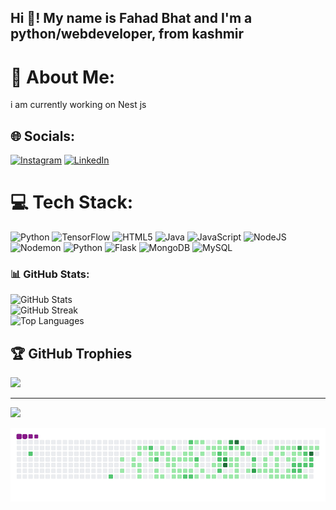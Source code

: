<h2 align="left">Hi 👋! My name is Fahad Bhat and I'm a python/webdeveloper, from kashmir</h2>


# 💫 About Me:
i am currently working on Nest js


## 🌐 Socials:
[![Instagram](https://img.shields.io/badge/Instagram-%23E4405F.svg?logo=Instagram&logoColor=white)](https://instagram.com/f0f54373) [![LinkedIn](https://img.shields.io/badge/LinkedIn-%230077B5.svg?logo=linkedin&logoColor=white)](https://linkedin.com/in/FahadBhat) 

# 💻 Tech Stack:
![Python](https://img.shields.io/badge/python-3670A0?style=for-the-badge&logo=python&logoColor=ffdd54) ![TensorFlow](https://img.shields.io/badge/TensorFlow-%23FF6F00.svg?style=for-the-badge&logo=TensorFlow&logoColor=white) ![HTML5](https://img.shields.io/badge/html5-%23E34F26.svg?style=for-the-badge&logo=html5&logoColor=white) ![Java](https://img.shields.io/badge/java-%23ED8B00.svg?style=for-the-badge&logo=openjdk&logoColor=white) ![JavaScript](https://img.shields.io/badge/javascript-%23323330.svg?style=for-the-badge&logo=javascript&logoColor=%23F7DF1E) ![NodeJS](https://img.shields.io/badge/node.js-6DA55F?style=for-the-badge&logo=node.js&logoColor=white) ![Nodemon](https://img.shields.io/badge/NODEMON-%23323330.svg?style=for-the-badge&logo=nodemon&logoColor=%BBDEAD) ![Python](https://img.shields.io/badge/python-3670A0?style=for-the-badge&logo=python&logoColor=ffdd54) ![Flask](https://img.shields.io/badge/flask-%23000.svg?style=for-the-badge&logo=flask&logoColor=white) ![MongoDB](https://img.shields.io/badge/MongoDB-%234ea94b.svg?style=for-the-badge&logo=mongodb&logoColor=white) ![MySQL](https://img.shields.io/badge/mysql-%2300000f.svg?style=for-the-badge&logo=mysql&logoColor=white)
### 📊 GitHub Stats:
![GitHub Stats](https://github-readme-stats.vercel.app/api?username=ikarlos&theme=dark&hide_border=false&include_all_commits=true&count_private=true&show_icons=true)<br/>
![GitHub Streak](https://github-readme-streak-stats.herokuapp.com/?user=ikarlos&theme=dark&hide_border=false)<br/>
![Top Languages](https://github-readme-stats.vercel.app/api/top-langs/?username=ikarlos&theme=dark&hide_border=true&layout=compact)

## 🏆 GitHub Trophies
![](https://github-profile-trophy.vercel.app/?username=ikarlos&theme=radical&no-frame=false&no-bg=true&margin-w=4)

---
[![](https://visitcount.itsvg.in/api?id=ikarlos&icon=0&color=0)](https://visitcount.itsvg.in)

<!-- Proudly created with GPRM ( https://gprm.itsvg.in ) -->
<img src="https://raw.githubusercontent.com/ikarlos/ikarlos/output/github-contribution-grid-snake.gif" alt="Snake animation" />


